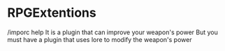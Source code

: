 # RPGExtentions
/imporc help
It is a plugin that can improve your weapon's power
But you must have a plugin that uses lore to modify the weapon's power
